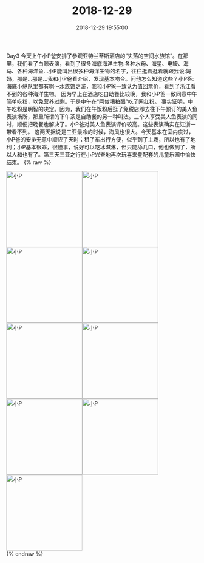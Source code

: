 ﻿---
title: "2018-12-29"
date: 2018-12-29 19:55:00
tags: 文字
categories: 妈妈
---
Day3 今天上午小P爸安排了参观亚特兰蒂斯酒店的“失落的空间水族馆”。在那里，我们看了白鲸表演，看到了很多海底海洋生物:各种水母、海星、电鳗、海马、各种海洋鱼…小P能叫出很多种海洋生物的名字，往往逛着逛着就跟我说:妈妈，那是…那是…我和小P爸看介绍，发现基本吻合。问他怎么知道这些？小P答:海底小纵队里都有啊～水族馆之游，我和小P爸一致认为值回票价，看到了浙江看不到的各种海洋生物。
因为早上在酒店吃自助餐比较晚，我和小P爸一致同意中午简单吃粉，以免营养过剩。于是中午在“阿俊糟粕醋”吃了网红粉。
事实证明，中午吃粉是明智的决定。因为，我们在午饭粉后逛了免税店即去往下午预订的美人鱼表演场所，那里所谓的下午茶是自助餐的另一种叫法。三个人享受美人鱼表演的同时，顺便把晚餐也解决了。小P爸对美人鱼表演评价较高。这些表演确实在江浙一带看不到。
这两天据说是三亚最冷的时候，海风也很大。今天基本在室内度过，小P爸的安排无意中顺应了天时；租了车出行方便，似乎到了主场，所以也有了地利；小P基本很乖，很懂事，说好可以吃冰淇淋，但只能舔几口，他也做到了，所以人和也有了。第三天三亚之行在小P兴奋地再次玩喜来登配套的儿童乐园中愉快结束。
{% raw %}
<div style="width:500 px">
<div style="float:left; width:100 px"><img src="/images/微信图片_20190213162523.jpg" width="200" alt="小P"></div>
<div style="float:left; width:100 px"><img src="/images/微信图片_20190213162528.jpg" width="200" alt="小P"></div>
<div style="float:left; width:100 px"><img src="/images/微信图片_20190213162533.jpg" width="200" alt="小P"></div>
<div style="float:left; width:100 px"><img src="/images/微信图片_20190213162538.jpg" width="200" alt="小P"></div>
<div style="float:left; width:100 px"><img src="/images/微信图片_20190213162544.jpg" width="200" alt="小P"></div>
<div style="float:left; width:100 px"><img src="/images/微信图片_20190213162549.jpg" width="200" alt="小P"></div>
<div style="float:left; width:100 px"><img src="/images/微信图片_20190213162555.jpg" width="200" alt="小P"></div>
<div style="float:left; width:100 px"><img src="/images/微信图片_20190213162600.jpg" width="200" alt="小P"></div>
<div style="float:left; width:100 px"><img src="/images/微信图片_20190213162607.jpg" width="200" alt="小P"></div>
<div style="clear:both"></div>
</div>
{% endraw %}